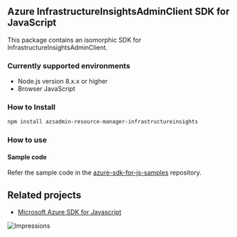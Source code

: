 ## Azure InfrastructureInsightsAdminClient SDK for JavaScript

This package contains an isomorphic SDK for InfrastructureInsightsAdminClient.

### Currently supported environments

- Node.js version 8.x.x or higher
- Browser JavaScript

### How to Install

```bash
npm install azsadmin-resource-manager-infrastructureinsights
```

### How to use

#### Sample code

Refer the sample code in the [azure-sdk-for-js-samples](https://github.com/Azure/azure-sdk-for-js-samples) repository.

## Related projects

- [Microsoft Azure SDK for Javascript](https://github.com/Azure/azure-sdk-for-js)


![Impressions](https://azure-sdk-impressions.azurewebsites.net/api/impressions/azure-sdk-for-js%2Fsdk%2Fcdn%2Farm-cdn%2FREADME.png)